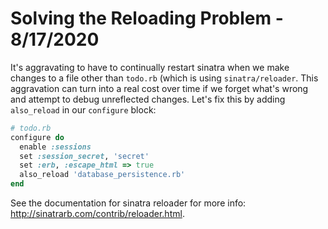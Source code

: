 
# Solving the Reloading Problem - 8/17/2020

It's aggravating to have to continually restart sinatra when we make changes to a file other than `todo.rb` (which is using `sinatra/reloader`. This aggravation can turn into a real cost over time if we forget what's wrong and attempt to debug unreflected changes. Let's fix this by adding `also_reload` in our `configure` block:

```ruby
# todo.rb
configure do
  enable :sessions
  set :session_secret, 'secret'
  set :erb, :escape_html => true
  also_reload 'database_persistence.rb'
end
```

See the documentation for sinatra reloader for more info: http://sinatrarb.com/contrib/reloader.html.
